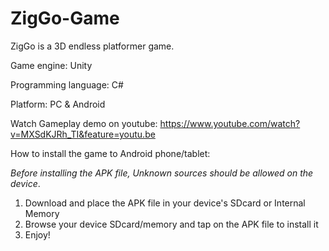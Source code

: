 # ZigGo-Game

ZigGo is a 3D endless platformer game.

Game engine: Unity 

Programming language: C#

Platform: PC & Android

Watch Gameplay demo on youtube: https://www.youtube.com/watch?v=MXSdKJRh_TI&feature=youtu.be

How to install the game to Android phone/tablet: 

*Before installing the APK file, Unknown sources should be allowed on the device*.

1. Download and place the APK file in your device's SDcard or Internal Memory
2. Browse your device SDcard/memory and tap on the APK file to install it
3. Enjoy!
